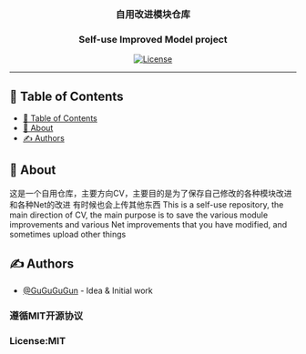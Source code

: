 <h3 align="center">自用改进模块仓库</h3>
<h3 align="center">Self-use Improved Model project</h3>

<div align="center">

[![License](https://img.shields.io/badge/license-MIT-blue.svg)](/LICENSE)

</div>

---


## 📝 Table of Contents

- [📝 Table of Contents](#-table-of-contents)
- [🧐 About ](#-about-)
- [✍️ Authors ](#️-authors-)

## 🧐 About <a name = "about"></a>

这是一个自用仓库，主要方向CV，主要目的是为了保存自己修改的各种模块改进和各种Net的改进
有时候也会上传其他东西
This is a self-use repository, the main direction of CV, the main purpose is to save the various module improvements and various Net improvements that you have modified, and sometimes upload other things


## ✍️ Authors <a name = "authors"></a>

- [@GuGuGuGun](https://github.com/GuGuGuGun) - Idea & Initial work

<h3>遵循MIT开源协议</h3>
<h3>License:MIT</h3>

